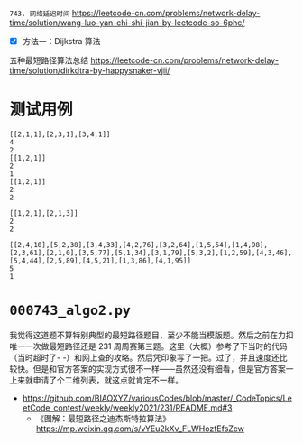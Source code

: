 
`743. 网络延迟时间` https://leetcode-cn.com/problems/network-delay-time/solution/wang-luo-yan-chi-shi-jian-by-leetcode-so-6phc/
- [x] 方法一：Dijkstra 算法

五种最短路径算法总结 https://leetcode-cn.com/problems/network-delay-time/solution/dirkdtra-by-happysnaker-vjii/

# 测试用例

```
[[2,1,1],[2,3,1],[3,4,1]]
4
2
[[1,2,1]]
2
1
[[1,2,1]]
2
2

[[1,2,1],[2,1,3]]
2
2

[[2,4,10],[5,2,38],[3,4,33],[4,2,76],[3,2,64],[1,5,54],[1,4,98],[2,3,61],[2,1,0],[3,5,77],[5,1,34],[3,1,79],[5,3,2],[1,2,59],[4,3,46],[5,4,44],[2,5,89],[4,5,21],[1,3,86],[4,1,95]]
5
1
```

# `000743_algo2.py`

我觉得这道题不算特别典型的最短路径题目，至少不能当模版题。然后之前在力扣唯一一次做最短路径还是 231 周周赛第三题。这里（大概）参考了下当时的代码（当时超时了- -）和网上查的攻略。然后凭印象写了一把。过了，并且速度还比较快。但是和官方答案的实现方式很不一样——虽然还没有细看，但是官方答案一上来就申请了个二维列表，就这点就肯定不一样。

- https://github.com/BIAOXYZ/variousCodes/blob/master/_CodeTopics/LeetCode_contest/weekly/weekly2021/231/README.md#3
  * 《图解：最短路径之迪杰斯特拉算法》 https://mp.weixin.qq.com/s/vYEu2kXv_FLWHozfEfsZcw
